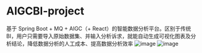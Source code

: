 # AIGCBI-project
基于 Spring Boot + MQ + AIGC（+ React）的智能数据分析平台。区别于传统 BI，用户只需要导入原始数据集、并输入分析诉求，就能自动生成可视化图表及分析结论，降低数据分析的人工成本、提高数据分析效率
![image](https://github.com/user-attachments/assets/412166f7-2093-4b59-8756-6a55731d84bd)
![image](https://github.com/user-attachments/assets/f6a20dc5-d136-497a-bbf5-813b06051d7f)
